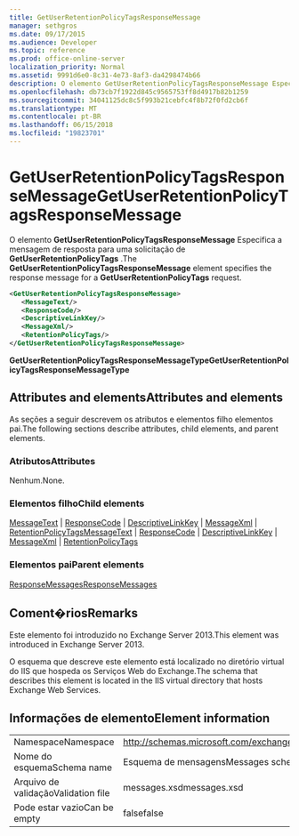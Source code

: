 ```yaml
---
title: GetUserRetentionPolicyTagsResponseMessage
manager: sethgros
ms.date: 09/17/2015
ms.audience: Developer
ms.topic: reference
ms.prod: office-online-server
localization_priority: Normal
ms.assetid: 9991d6e0-8c31-4e73-8af3-da4298474b66
description: O elemento GetUserRetentionPolicyTagsResponseMessage Especifica a mensagem de resposta para uma solicitação de GetUserRetentionPolicyTags.
ms.openlocfilehash: db73cb7f1922d845c9565753ff8d4917b82b1259
ms.sourcegitcommit: 34041125dc8c5f993b21cebfc4f8b72f0fd2cb6f
ms.translationtype: MT
ms.contentlocale: pt-BR
ms.lasthandoff: 06/15/2018
ms.locfileid: "19823701"
---
```

# <a name="getuserretentionpolicytagsresponsemessage"></a><span data-ttu-id="7eca9-103">GetUserRetentionPolicyTagsResponseMessage</span><span class="sxs-lookup"><span data-stu-id="7eca9-103">GetUserRetentionPolicyTagsResponseMessage</span></span>

<span data-ttu-id="7eca9-104">O elemento **GetUserRetentionPolicyTagsResponseMessage** Especifica a mensagem de resposta para uma solicitação de **GetUserRetentionPolicyTags** .</span><span class="sxs-lookup"><span data-stu-id="7eca9-104">The **GetUserRetentionPolicyTagsResponseMessage** element specifies the response message for a **GetUserRetentionPolicyTags** request.</span></span> 
  
```XML
<GetUserRetentionPolicyTagsResponseMessage>
   <MessageText/>
   <ResponseCode/>
   <DescriptiveLinkKey/>
   <MessageXml/>
   <RetentionPolicyTags/>
</GetUserRetentionPolicyTagsResponseMessage>
```

 <span data-ttu-id="7eca9-105">**GetUserRetentionPolicyTagsResponseMessageType**</span><span class="sxs-lookup"><span data-stu-id="7eca9-105">**GetUserRetentionPolicyTagsResponseMessageType**</span></span>
## <a name="attributes-and-elements"></a><span data-ttu-id="7eca9-106">Attributes and elements</span><span class="sxs-lookup"><span data-stu-id="7eca9-106">Attributes and elements</span></span>

<span data-ttu-id="7eca9-107">As seções a seguir descrevem os atributos e elementos filho elementos pai.</span><span class="sxs-lookup"><span data-stu-id="7eca9-107">The following sections describe attributes, child elements, and parent elements.</span></span>
  
### <a name="attributes"></a><span data-ttu-id="7eca9-108">Atributos</span><span class="sxs-lookup"><span data-stu-id="7eca9-108">Attributes</span></span>

<span data-ttu-id="7eca9-109">Nenhum.</span><span class="sxs-lookup"><span data-stu-id="7eca9-109">None.</span></span>
  
### <a name="child-elements"></a><span data-ttu-id="7eca9-110">Elementos filho</span><span class="sxs-lookup"><span data-stu-id="7eca9-110">Child elements</span></span>

<span data-ttu-id="7eca9-111">[MessageText](messagetext.md) | [ResponseCode](responsecode.md) | [DescriptiveLinkKey](descriptivelinkkey.md) | [MessageXml](messagexml.md) | [RetentionPolicyTags](retentionpolicytags.md)</span><span class="sxs-lookup"><span data-stu-id="7eca9-111">[MessageText](messagetext.md) | [ResponseCode](responsecode.md) | [DescriptiveLinkKey](descriptivelinkkey.md) | [MessageXml](messagexml.md) | [RetentionPolicyTags](retentionpolicytags.md)</span></span>
  
### <a name="parent-elements"></a><span data-ttu-id="7eca9-112">Elementos pai</span><span class="sxs-lookup"><span data-stu-id="7eca9-112">Parent elements</span></span>

[<span data-ttu-id="7eca9-113">ResponseMessages</span><span class="sxs-lookup"><span data-stu-id="7eca9-113">ResponseMessages</span></span>](responsemessages.md)
  
## <a name="remarks"></a><span data-ttu-id="7eca9-114">Coment�rios</span><span class="sxs-lookup"><span data-stu-id="7eca9-114">Remarks</span></span>

<span data-ttu-id="7eca9-115">Este elemento foi introduzido no Exchange Server 2013.</span><span class="sxs-lookup"><span data-stu-id="7eca9-115">This element was introduced in Exchange Server 2013.</span></span>
  
<span data-ttu-id="7eca9-116">O esquema que descreve este elemento está localizado no diretório virtual do IIS que hospeda os Serviços Web do Exchange.</span><span class="sxs-lookup"><span data-stu-id="7eca9-116">The schema that describes this element is located in the IIS virtual directory that hosts Exchange Web Services.</span></span>
  
## <a name="element-information"></a><span data-ttu-id="7eca9-117">Informações de elemento</span><span class="sxs-lookup"><span data-stu-id="7eca9-117">Element information</span></span>

|||
|:-----|:-----|
|<span data-ttu-id="7eca9-118">Namespace</span><span class="sxs-lookup"><span data-stu-id="7eca9-118">Namespace</span></span>  <br/> |http://schemas.microsoft.com/exchange/services/2006/messages  <br/> |
|<span data-ttu-id="7eca9-119">Nome do esquema</span><span class="sxs-lookup"><span data-stu-id="7eca9-119">Schema name</span></span>  <br/> |<span data-ttu-id="7eca9-120">Esquema de mensagens</span><span class="sxs-lookup"><span data-stu-id="7eca9-120">Messages schema</span></span>  <br/> |
|<span data-ttu-id="7eca9-121">Arquivo de validação</span><span class="sxs-lookup"><span data-stu-id="7eca9-121">Validation file</span></span>  <br/> |<span data-ttu-id="7eca9-122">messages.xsd</span><span class="sxs-lookup"><span data-stu-id="7eca9-122">messages.xsd</span></span>  <br/> |
|<span data-ttu-id="7eca9-123">Pode estar vazio</span><span class="sxs-lookup"><span data-stu-id="7eca9-123">Can be empty</span></span>  <br/> |<span data-ttu-id="7eca9-124">false</span><span class="sxs-lookup"><span data-stu-id="7eca9-124">false</span></span>  <br/> |
   

